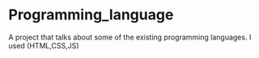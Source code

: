 # Programming_language
A project that talks about some of the existing programming languages.
I used (HTML,CSS,JS)

